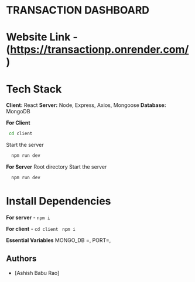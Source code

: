 # TRANSACTION DASHBOARD

# Website Link - (https://transactionp.onrender.com/)


# Tech Stack 

**Client:** React
**Server:** Node, Express, Axios, Mongoose
**Database:** MongoDB


**For Client**
```bash
 cd client
```
Start the server
```bash
  npm run dev
```
**For Server**
 Root directory
Start the server
```bash
  npm run dev
```
# Install Dependencies

**For server** - `npm i`

**For client** - `cd client` ` npm i`

**Essential Variables**
MONGO_DB =,
PORT=,

## Authors
- [Ashish Babu Rao]

